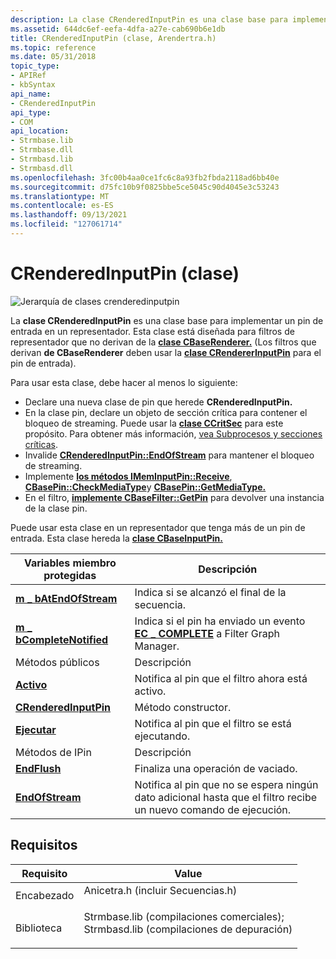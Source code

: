 ```yaml
---
description: La clase CRenderedInputPin es una clase base para implementar un pin de entrada en un representador.
ms.assetid: 644dc6ef-eefa-4dfa-a27e-cab690b6e1db
title: CRenderedInputPin (clase, Arendertra.h)
ms.topic: reference
ms.date: 05/31/2018
topic_type:
- APIRef
- kbSyntax
api_name:
- CRenderedInputPin
api_type:
- COM
api_location:
- Strmbase.lib
- Strmbase.dll
- Strmbasd.lib
- Strmbasd.dll
ms.openlocfilehash: 3fc00b4aa0ce1fc6c8a93fb2fbda2118ad6bb40e
ms.sourcegitcommit: d75fc10b9f0825bbe5ce5045c90d4045e3c53243
ms.translationtype: MT
ms.contentlocale: es-ES
ms.lasthandoff: 09/13/2021
ms.locfileid: "127061714"
---
```

# <a name="crenderedinputpin-class"></a>CRenderedInputPin (clase)

![Jerarquía de clases crenderedinputpin](images/rbase04.png)

La **clase CRenderedInputPin** es una clase base para implementar un pin de entrada en un representador. Esta clase está diseñada para filtros de representador que no derivan de la [**clase CBaseRenderer.**](cbaserenderer.md) (Los filtros que derivan **de CBaseRenderer** deben usar la [**clase CRendererInputPin**](crendererinputpin.md) para el pin de entrada).

Para usar esta clase, debe hacer al menos lo siguiente:

-   Declare una nueva clase de pin que herede **CRenderedInputPin.**
-   En la clase pin, declare un objeto de sección crítica para contener el bloqueo de streaming. Puede usar la [**clase CCritSec**](ccritsec.md) para este propósito. Para obtener más información, [vea Subprocesos y secciones críticas](threads-and-critical-sections.md).
-   Invalide [**CRenderedInputPin::EndOfStream**](crenderedinputpin-endofstream.md) para mantener el bloqueo de streaming.
-   Implemente [**los métodos IMemInputPin::Receive**](/windows/desktop/api/Strmif/nf-strmif-imeminputpin-receive), [**CBasePin::CheckMediaType**](cbasepin-checkmediatype.md)y [**CBasePin::GetMediaType.**](cbasepin-getmediatype.md)
-   En el filtro, [**implemente CBaseFilter::GetPin**](cbasefilter-getpin.md) para devolver una instancia de la clase pin.

Puede usar esta clase en un representador que tenga más de un pin de entrada. Esta clase hereda la [**clase CBaseInputPin.**](cbaseinputpin.md)



| Variables miembro protegidas                                            | Descripción                                                                                                  |
|-----------------------------------------------------------------------|--------------------------------------------------------------------------------------------------------------|
| [**m \_ bAtEndOfStream**](crenderedinputpin-m-batendofstream.md)       | Indica si se alcanzó el final de la secuencia.                                                         |
| [**m \_ bCompleteNotified**](crenderedinputpin-m-bcompletenotified.md) | Indica si el pin ha enviado un evento [**EC \_ COMPLETE**](ec-complete.md) a Filter Graph Manager. |
| Métodos públicos                                                        | Descripción                                                                                                  |
| [**Activo**](crenderedinputpin-active.md)                            | Notifica al pin que el filtro ahora está activo.                                                              |
| [**CRenderedInputPin**](crenderedinputpin-crenderedinputpin.md)      | Método constructor.                                                                                          |
| [**Ejecutar**](crenderedinputpin-run.md)                                  | Notifica al pin que el filtro se está ejecutando.                                                             |
| Métodos de IPin                                                          | Descripción                                                                                                  |
| [**EndFlush**](crenderedinputpin-endflush.md)                        | Finaliza una operación de vaciado.                                                                                      |
| [**EndOfStream**](crenderedinputpin-endofstream.md)                  | Notifica al pin que no se espera ningún dato adicional hasta que el filtro recibe un nuevo comando de ejecución.            |



 

## <a name="requirements"></a>Requisitos



| Requisito | Value |
|--------------------|--------------------------------------------------------------------------------------------------------------------------------------------------------------------------------------------|
| Encabezado<br/>  | <dl> <dt>Anicetra.h (incluir Secuencias.h)</dt> </dl>                                                                                   |
| Biblioteca<br/> | <dl> <dt>Strmbase.lib (compilaciones comerciales); </dt> <dt>Strmbasd.lib (compilaciones de depuración)</dt> </dl> |



 

 




